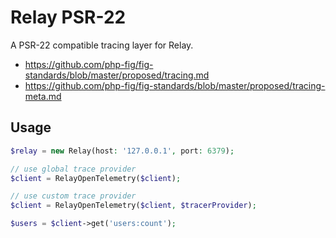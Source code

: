 # Relay PSR-22

A PSR-22 compatible tracing layer for Relay.

- https://github.com/php-fig/fig-standards/blob/master/proposed/tracing.md
- https://github.com/php-fig/fig-standards/blob/master/proposed/tracing-meta.md

## Usage

```php
$relay = new Relay(host: '127.0.0.1', port: 6379);

// use global trace provider
$client = RelayOpenTelemetry($client);

// use custom trace provider
$client = RelayOpenTelemetry($client, $tracerProvider);

$users = $client->get('users:count');
```
